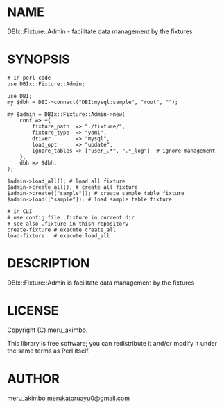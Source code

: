 # NAME

DBIx::Fixture::Admin - facilitate data management by the fixtures

# SYNOPSIS

    # in perl code
    use DBIx::Fixture::Admin;

    use DBI;
    my $dbh = DBI->connect("DBI:mysql:sample", "root", "");

    my $admin = DBIx::Fixture::Admin->new(
        conf => +{
            fixture_path  => "./fixture/",
            fixture_type  => "yaml",
            driver        => "mysql",
            load_opt      => "update",
            ignore_tables => ["user_.*", ".*_log"]  # ignore management
        },
        dbh => $dbh,
    );

    $admin->load_all(); # load all fixture
    $admin->create_all(); # create all fixture
    $admin->create(["sample"]); # create sample table fixture
    $admin->load(["sample"]); # load sample table fixture

    # in CLI
    # use config file .fixture in current dir
    # see also .fixture in thish repository
    create-fixture # execute create_all
    load-fixture   # execute load_all

# DESCRIPTION

DBIx::Fixture::Admin is facilitate data management by the fixtures

# LICENSE

Copyright (C) meru\_akimbo.

This library is free software; you can redistribute it and/or modify
it under the same terms as Perl itself.

# AUTHOR

meru\_akimbo <merukatoruayu0@gmail.com>
